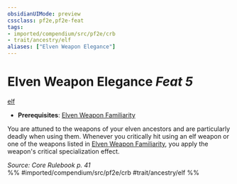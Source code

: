 ```yaml
---
obsidianUIMode: preview
cssclass: pf2e,pf2e-feat
tags:
- imported/compendium/src/pf2e/crb
- trait/ancestry/elf
aliases: ["Elven Weapon Elegance"]
---
```

# Elven Weapon Elegance  *Feat 5*  
[elf](elf.md)  

- **Prerequisites**: [Elven Weapon Familiarity](elven-weapon-familiarity.md)

You are attuned to the weapons of your elven ancestors and are particularly deadly when using them. Whenever you critically hit using an elf weapon or one of the weapons listed in [Elven Weapon Familiarity](elven-weapon-familiarity.md), you apply the weapon's critical specialization effect.

*Source: Core Rulebook p. 41*  
%% #imported/compendium/src/pf2e/crb #trait/ancestry/elf %%
